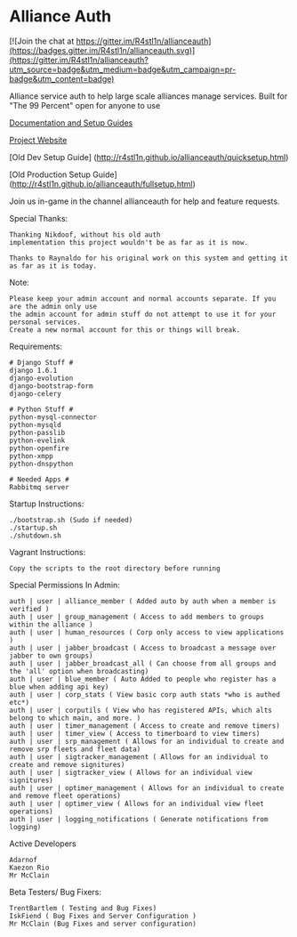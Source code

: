 Alliance Auth
============

[![Join the chat at https://gitter.im/R4stl1n/allianceauth](https://badges.gitter.im/R4stl1n/allianceauth.svg)](https://gitter.im/R4stl1n/allianceauth?utm_source=badge&utm_medium=badge&utm_campaign=pr-badge&utm_content=badge)

Alliance service auth to help large scale alliances manage services.
Built for "The 99 Percent" open for anyone to use

[Documentation and Setup Guides](https://github.com/R4stl1n/allianceauth/wiki)

[Project Website](http://r4stl1n.github.io/allianceauth/)

[Old Dev Setup Guide] (http://r4stl1n.github.io/allianceauth/quicksetup.html)

[Old Production Setup Guide] (http://r4stl1n.github.io/allianceauth/fullsetup.html)

Join us in-game in the channel allianceauth for help and feature requests.

Special Thanks: 

    Thanking Nikdoof, without his old auth 
    implementation this project wouldn't be as far as it is now.
    
    Thanks to Raynaldo for his original work on this system and getting it as far as it is today.

Note:

    Please keep your admin account and normal accounts separate. If you are the admin only use 
    the admin account for admin stuff do not attempt to use it for your personal services. 
    Create a new normal account for this or things will break.
    
Requirements:

    # Django Stuff #
    django 1.6.1
    django-evolution
    django-bootstrap-form
    django-celery
    
    # Python Stuff #
    python-mysql-connector
    python-mysqld
    python-passlib
    python-evelink
    python-openfire
    python-xmpp
    python-dnspython
    
    # Needed Apps #
    Rabbitmq server
        
Startup Instructions:

    ./bootstrap.sh (Sudo if needed)
    ./startup.sh
    ./shutdown.sh

Vagrant Instructions:

    Copy the scripts to the root directory before running

Special Permissions In Admin:

    auth | user | alliance_member ( Added auto by auth when a member is verified )
    auth | user | group_management ( Access to add members to groups within the alliance )
    auth | user | human_resources ( Corp only access to view applications )
    auth | user | jabber_broadcast ( Access to broadcast a message over jabber to own groups)
    auth | user | jabber_broadcast_all ( Can choose from all groups and the 'all' option when broadcasting)
    auth | user | blue_member ( Auto Added to people who register has a blue when adding api key)
    auth | user | corp_stats ( View basic corp auth stats *who is authed etc*)
    auth | user | corputils ( View who has registered APIs, which alts belong to which main, and more. )
    auth | user | timer_management ( Access to create and remove timers)
    auth | user | timer_view ( Access to timerboard to view timers)
    auth | user | srp_management ( Allows for an individual to create and remove srp fleets and fleet data)
    auth | user | sigtracker_management ( Allows for an individual to create and remove signitures)
    auth | user | sigtracker_view ( Allows for an individual view signitures)
    auth | user | optimer_management ( Allows for an individual to create and remove fleet operations)
    auth | user | optimer_view ( Allows for an individual view fleet operations)
    auth | user | logging_notifications ( Generate notifications from logging)

Active Developers

    Adarnof
    Kaezon Rio
    Mr McClain

Beta Testers/ Bug Fixers:

    TrentBartlem ( Testing and Bug Fixes)
    IskFiend ( Bug Fixes and Server Configuration )
    Mr McClain (Bug Fixes and server configuration)
